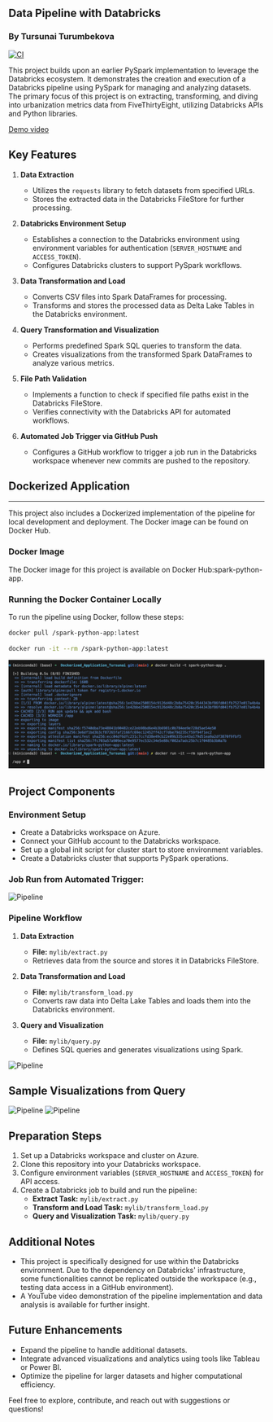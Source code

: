 ## Data Pipeline with Databricks
### By Tursunai Turumbekova
[![CI](https://github.com/nogibjj/Dockerized_Application_Tursunai/actions/workflows/cicd.yml/badge.svg)](https://github.com/nogibjj/Dockerized_Application_Tursunai/actions/workflows/cicd.yml)

This project builds upon an earlier PySpark implementation to leverage the Databricks ecosystem. It demonstrates the creation and execution of a Databricks pipeline using PySpark for managing and analyzing datasets. The primary focus of this project is on extracting, transforming, and diving into urbanization metrics data from FiveThirtyEight, utilizing Databricks APIs and Python libraries.

[Demo video](https://youtu.be/afhGBaAZU-A)
## Key Features

1. **Data Extraction**
   - Utilizes the `requests` library to fetch datasets from specified URLs.
   - Stores the extracted data in the Databricks FileStore for further processing.

2. **Databricks Environment Setup**
   - Establishes a connection to the Databricks environment using environment variables for authentication (`SERVER_HOSTNAME` and `ACCESS_TOKEN`).
   - Configures Databricks clusters to support PySpark workflows.

3. **Data Transformation and Load**
   - Converts CSV files into Spark DataFrames for processing.
   - Transforms and stores the processed data as Delta Lake Tables in the Databricks environment.

4. **Query Transformation and Visualization**
   - Performs predefined Spark SQL queries to transform the data.
   - Creates visualizations from the transformed Spark DataFrames to analyze various metrics.

5. **File Path Validation**
   - Implements a function to check if specified file paths exist in the Databricks FileStore.
   - Verifies connectivity with the Databricks API for automated workflows.

6. **Automated Job Trigger via GitHub Push**
   - Configures a GitHub workflow to trigger a job run in the Databricks workspace whenever new commits are pushed to the repository.

## Dockerized Application
----------------------

This project also includes a Dockerized implementation of the pipeline for local development and deployment. The Docker image can be found on Docker Hub.

### Docker Image

The Docker image for this project is available on Docker Hub:spark-python-app.

### Running the Docker Container Locally

To run the pipeline using Docker, follow these steps:

``` bash
docker pull /spark-python-app:latest
```    
```bash
docker run -it --rm /spark-python-app:latest
```
![Docker](img/docker.png)
## Project Components

### Environment Setup
- Create a Databricks workspace on Azure.
- Connect your GitHub account to the Databricks workspace.
- Set up a global init script for cluster start to store environment variables.
- Create a Databricks cluster that supports PySpark operations.
### Job Run from Automated Trigger:
![Pipeline](img/Runs.png)

### Pipeline Workflow
1. **Data Extraction**
   - **File:** `mylib/extract.py`
   - Retrieves data from the source and stores it in Databricks FileStore.

2. **Data Transformation and Load**
   - **File:** `mylib/transform_load.py`
   - Converts raw data into Delta Lake Tables and loads them into the Databricks environment.

3. **Query and Visualization**
   - **File:** `mylib/query.py`
   - Defines SQL queries and generates visualizations using Spark.

![Pipeline](img/ETL.png)

## Sample Visualizations from Query

![Pipeline](img/plot1.png)
![Pipeline](img/plot2.png)

## Preparation Steps

1. Set up a Databricks workspace and cluster on Azure.
2. Clone this repository into your Databricks workspace.
3. Configure environment variables (`SERVER_HOSTNAME` and `ACCESS_TOKEN`) for API access.
4. Create a Databricks job to build and run the pipeline:
   - **Extract Task:** `mylib/extract.py`
   - **Transform and Load Task:** `mylib/transform_load.py`
   - **Query and Visualization Task:** `mylib/query.py`

## Additional Notes

- This project is specifically designed for use within the Databricks environment. Due to the dependency on Databricks' infrastructure, some functionalities cannot be replicated outside the workspace (e.g., testing data access in a GitHub environment).
- A YouTube video demonstration of the pipeline implementation and data analysis is available for further insight.

## Future Enhancements

- Expand the pipeline to handle additional datasets.
- Integrate advanced visualizations and analytics using tools like Tableau or Power BI.
- Optimize the pipeline for larger datasets and higher computational efficiency.

Feel free to explore, contribute, and reach out with suggestions or questions!

